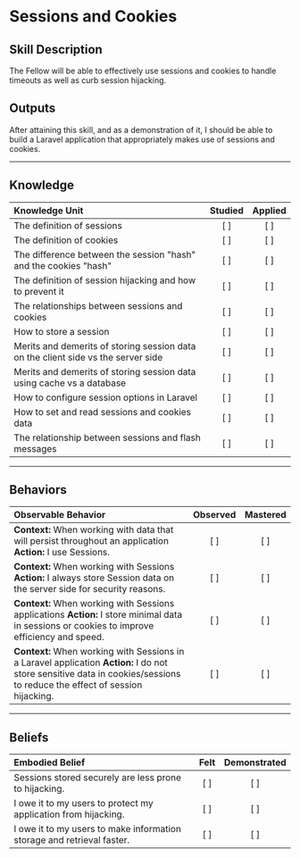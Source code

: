 # Sessions and Cookies

Skill Description
----------

The Fellow will be able to effectively use sessions and cookies to handle timeouts as well as curb session hijacking.

Outputs
----------
After attaining this skill, and as a demonstration of it, I should be able to build a Laravel application that appropriately makes use of sessions and cookies.


----------
## **Knowledge**


| Knowledge Unit   |      Studied      | Applied |
|:-------------|:------------------:|:--------:|
| The definition of sessions | [ ] | [ ]  |
| The definition of cookies | [ ] | [ ]  |
| The difference between the session "hash" and the cookies "hash" | [ ] | [ ]  |
| The definition of session hijacking and how to prevent it | [ ] | [ ]  |
| The relationships between sessions and cookies | [ ] | [ ]  |
| How to store a session | [ ] | [ ]  |
| Merits and demerits of storing session data on the client side vs the server side | [ ] | [ ]  |
| Merits and demerits of storing session data using cache vs a database | [ ] | [ ]  |
| How to configure session options in Laravel | [ ] | [ ]  |
| How to set and read sessions and cookies data | [ ] | [ ]  |
| The relationship between sessions and flash messages | [ ] | [ ]  |


----------


## **Behaviors**


| Observable Behavior   |      Observed      | Mastered |
|:-------------|:------------------:|:--------:|
| **Context:** When working with data that will persist throughout an application **Action:** I use Sessions. | [ ] | [ ]  |
| **Context:** When working with Sessions **Action:** I always store Session data on the server side for security reasons. | [ ] | [ ]  |
| **Context:** When working with Sessions applications  **Action:** I store minimal data in sessions or cookies to improve efficiency and speed. | [ ] | [ ]  |
| **Context:** When working with Sessions in a Laravel application **Action:** I do not store sensitive data in cookies/sessions to reduce the effect of session hijacking. | [ ] | [ ]  |


----------


## **Beliefs**


| Embodied Belief   |      Felt      | Demonstrated |
|:-------------|:------------------:|:--------:|
| Sessions stored securely are less prone to hijacking. | [ ] | [ ]  |
| I owe it to my users to protect my application from hijacking. | [ ] | [ ]  |
| I owe it to my users to make information storage and retrieval faster. | [ ] | [ ]  |
